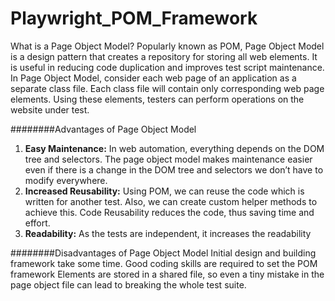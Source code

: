 # Playwright_POM_Framework
What is a Page Object Model? Popularly known as POM, Page Object Model is a design pattern that creates a repository for storing all web elements. It is useful in reducing code duplication and improves test script maintenance.  In Page Object Model, consider each web page of an application as a separate class file. Each class file will contain only corresponding web page elements. Using these elements, testers can perform operations on the website under test.


########Advantages of Page Object Model
1. **Easy Maintenance:** In web automation, everything depends on the DOM tree and selectors. 
The page object model makes maintenance easier even if there is a change in the DOM tree 
and selectors we don’t have to modify everywhere. 
2. **Increased Reusability:** Using POM, we can reuse the code which is written for another test. 
Also, we can create custom helper methods to achieve this. Code Reusability reduces the code,
thus saving time and effort. 
3. **Readability:** As the tests are independent, it increases the readability


########Disadvantages of Page Object Model
Initial design and building framework take some time.
Good coding skills are required to set the POM framework
Elements are stored in a shared file, so even a tiny mistake in the page object file can lead to breaking the whole test
suite.
